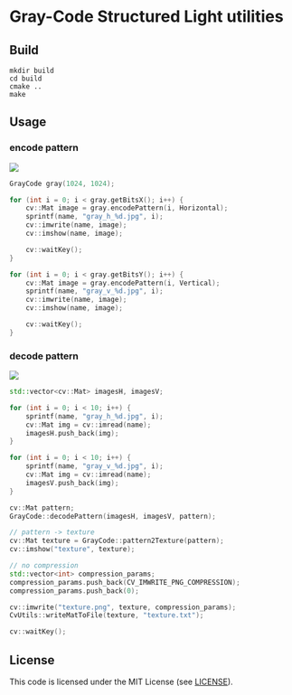 # Gray-Code Structured Light utilities

## Build

```
mkdir build
cd build
cmake ..
make
```

## Usage

### encode pattern

![](images/encode.png)

```cpp
GrayCode gray(1024, 1024);

for (int i = 0; i < gray.getBitsX(); i++) {
    cv::Mat image = gray.encodePattern(i, Horizontal);
    sprintf(name, "gray_h_%d.jpg", i);
    cv::imwrite(name, image);
    cv::imshow(name, image);

    cv::waitKey();
}

for (int i = 0; i < gray.getBitsY(); i++) {
    cv::Mat image = gray.encodePattern(i, Vertical);
    sprintf(name, "gray_v_%d.jpg", i);
    cv::imwrite(name, image);
    cv::imshow(name, image);

    cv::waitKey();
}
```

### decode pattern

![](images/texture.png)

```cpp
std::vector<cv::Mat> imagesH, imagesV;

for (int i = 0; i < 10; i++) {
    sprintf(name, "gray_h_%d.jpg", i);
    cv::Mat img = cv::imread(name);
    imagesH.push_back(img);
}

for (int i = 0; i < 10; i++) {
    sprintf(name, "gray_v_%d.jpg", i);
    cv::Mat img = cv::imread(name);
    imagesV.push_back(img);
}

cv::Mat pattern;
GrayCode::decodePattern(imagesH, imagesV, pattern);

// pattern -> texture
cv::Mat texture = GrayCode::pattern2Texture(pattern);
cv::imshow("texture", texture);

// no compression
std::vector<int> compression_params;
compression_params.push_back(CV_IMWRITE_PNG_COMPRESSION);
compression_params.push_back(0);

cv::imwrite("texture.png", texture, compression_params);
CvUtils::writeMatToFile(texture, "texture.txt");

cv::waitKey();
```

## License
This code is licensed under the MIT License (see [LICENSE](LICENSE)).
